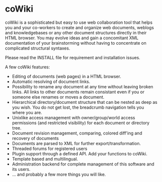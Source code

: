 # coWiki

coWiki is a sophisticated but easy to use web collaboration tool that helps
you and your co-workers to create and organize web documents, weblogs and
knowledgebases or any other document structures directly in their HTML
browser. You may evolve ideas and gain a concomitant XML documentation of
your brainstorming without having to concentrate on complicated structural
syntaxes.

Please read the INSTALL file for requirement and installation issues.

A few coWiki features:

  * Editing of documents (web pages) in a HTML browser.
  * Automatic resolving of document links.
  * Possibility to rename any document at any time without leaving broken
    links. All links to other documents remain consistant even if you or
    someone else renames or moves a document.
  * Hierarchical directory/document structure that can be nested as deep
    as you wish. You do not get lost, the breadcrumb navigation tells you
    where you are.
  * Unixlike access management with owner/group/world access permissions
    (and restricted visibility) for each document or directory tree.
  * Document revision management, comparing, colored diff'ing and recovery
    of documents
  * Documents are parsed to XML for further export/transformation.
  * Threaded forums for registered users
  * Plugin support through a defined API. Add your functions to coWiki.
  * Template based and multilingual.
  * Administration backend for complete management of this software and
    its users.
  * ... and probably a few more things you will like.
  
